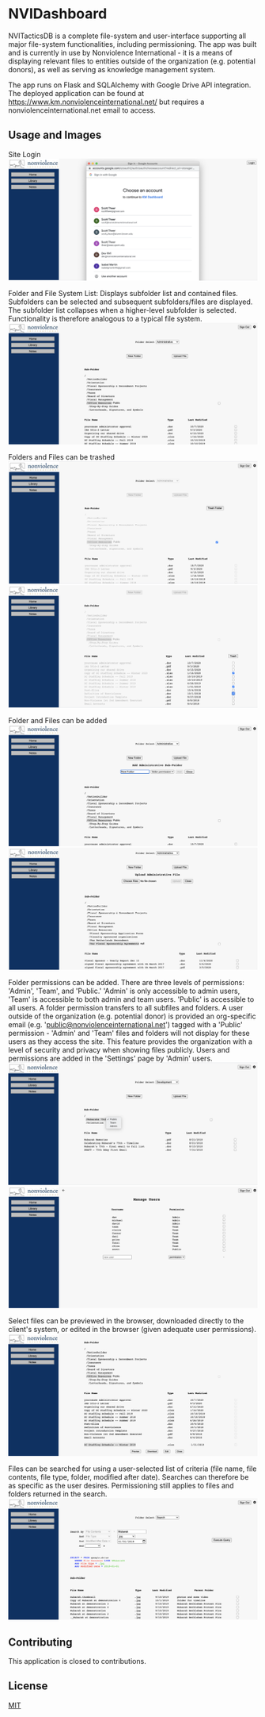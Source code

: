 # NVIDashboard

NVITacticsDB is a complete file-system and user-interface supporting all major file-system functionalities, including permissioning. The app was built and is currently in use by Nonviolence International - it is a means of displaying relevant files to entities outside of the organization (e.g. potential donors), as well as serving as knowledge management system. 

The app runs on Flask and SQLAlchemy with Google Drive API integration. The deployed application can be found at https://www.km.nonviolenceinternational.net/ but requires a nonviolenceinternational.net email to access.

## Usage and Images

Site Login
<img src="app-example-images/home-login.png">

Folder and File System List: Displays subfolder list and contained files. Subfolders can be selected and subsequent subfolders/files are displayed. The subfolder list collapses when a higher-level subfolder is selected. Functionality is therefore analogous to a typical file system.
<img src="app-example-images/home-folder.png">

Folders and Files can be trashed
<img src="app-example-images/trash-folder.png">
<img src="app-example-images/trash-file.png">

Folder and Files can be added
<img src="app-example-images/new-folder.png">
<img src="app-example-images/new-file.png">

Folder permissions can be added. There are three levels of permissions: 'Admin', 'Team', and 'Public.' 'Admin' is only accessible to admin users, 'Team' is accessible to both admin and team users. 'Public' is accessible to all users. A folder permission transfers to all subfiles and folders. A user outside of the organization (e.g. potential donor) is provided an org-specific email (e.g. 'public@nonviolenceinternational.net') tagged with a 'Public' permission - 'Admin' and 'Team' files and folders will not display for these users as they access the site. This feature provides the organization with a level of security and privacy when showing files publicly. Users and permissions are added in the 'Settings' page by 'Admin' users.
<img src="app-example-images/folder-permission.png">
<img src="app-example-images/settings.png">

Select files can be previewed in the browser, downloaded directly to the client's system, or edited in the browser (given adequate user permissions).
<img src="app-example-images/file-clicked.png">

Files can be searched for using a user-selected list of criteria (file name, file contents, file type, folder, modified after date). Searches can therefore be as specific as the user desires. Permissioning still applies to files and folders returned in the search.
<img src="app-example-images/search.png">

## Contributing
This application is closed to contributions.

## License
[MIT](https://choosealicense.com/licenses/mit/)
